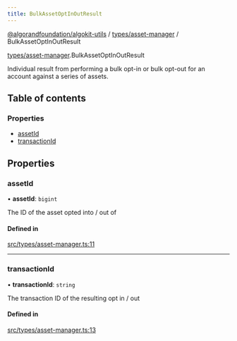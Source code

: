 ```yaml
---
title: BulkAssetOptInOutResult
---
```

[@algorandfoundation/algokit-utils](/reference/algokit-utils-ts/api/readme/) / [types/asset-manager](/reference/algokit-utils-ts/api/modules/types_asset_manager/) / BulkAssetOptInOutResult



[types/asset-manager](/reference/algokit-utils-ts/api/modules/types_asset_manager/).BulkAssetOptInOutResult

Individual result from performing a bulk opt-in or bulk opt-out for an account against a series of assets.

## Table of contents

### Properties

- [assetId](#assetid)
- [transactionId](#transactionid)

## Properties

### assetId

• **assetId**: `bigint`

The ID of the asset opted into / out of

#### Defined in

[src/types/asset-manager.ts:11](https://github.com/algorandfoundation/algokit-utils-ts/blob/main/src/types/asset-manager.ts#L11)

___

### transactionId

• **transactionId**: `string`

The transaction ID of the resulting opt in / out

#### Defined in

[src/types/asset-manager.ts:13](https://github.com/algorandfoundation/algokit-utils-ts/blob/main/src/types/asset-manager.ts#L13)